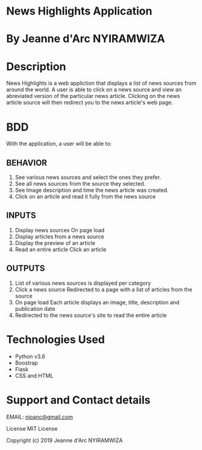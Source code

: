 # News Highlights Application
# By Jeanne d'Arc NYIRAMWIZA
# Description
 News Highlights is a web appliction that displays a list of news sources from around the world. A user is able to click on a news source and view an abreviated version of the particular news article. Clicking on the news article source will then redirect you to the news article's web page.

# BDD
With the application, a user will be able to:

## BEHAVIOR
1. See various news sources and select the ones they prefer.
2. See all news sources from the source they selected.
3. See Image description and time the news article was created.
4. Click on an article and read it fully from the news source

## INPUTS
1. Display news sources	On page load	
2. Display articles from a news source	
3. Display the preview of an article	
4. Read an entire article	Click an article	

## OUTPUTS
1. List of various news sources is displayed per category
2. Click a news source	Redirected to a page with a list of articles from the source
3. On page load	Each article displays an image, title, description and publication date
4. Redirected to the news source's site to read the entire article

# Technologies Used
* Python v3.6
* Boostrap
* Flask
* CSS and HTML
# Support and Contact details
EMAIL: njoanc@gmail.com

License
MIT License

Copyright (c) 2019 Jeanne d'Arc NYIRAMWIZA
